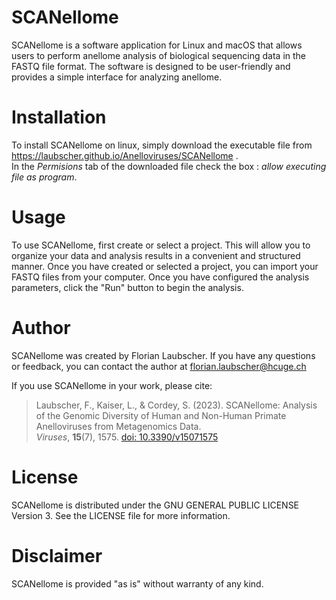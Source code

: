# SCANellome

SCANellome is a software application for Linux and macOS that allows users to perform anellome analysis of biological sequencing data in the FASTQ file format. The software is designed to be user-friendly and provides a simple interface for analyzing anellome.

# Installation

To install SCANellome on linux, simply download the executable file from https://laubscher.github.io/Anelloviruses/SCANellome .  
In the *Permisions* tab of the downloaded file check the box : *allow executing file as program*.

# Usage

To use SCANellome, first create or select a project. This will allow you to organize your data and analysis results in a convenient and structured manner. Once you have created or selected a project, you can import your FASTQ files from your computer.
Once you have configured the analysis parameters, click the "Run" button to begin the analysis.

# Author

SCANellome was created by Florian Laubscher. If you have any questions or feedback, you can contact the author at florian.laubscher@hcuge.ch

If you use SCANellome in your work, please cite:
>Laubscher, F., Kaiser, L., & Cordey, S. (2023). SCANellome: Analysis of the Genomic Diversity of Human and Non-Human Primate Anelloviruses from Metagenomics Data.
><br/>*Viruses*, **15**(7), 1575. [doi: 10.3390/v15071575][doi]

# License

SCANellome is distributed under the GNU GENERAL PUBLIC LICENSE Version 3. See the LICENSE file for more information.

# Disclaimer

SCANellome is provided "as is" without warranty of any kind.

[doi]: https://doi.org/10.3390/v15071575

